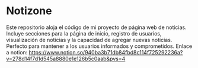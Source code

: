 # Notizone
 Este repositorio aloja el código de mi proyecto de página web de noticias. Incluye secciones para la página de inicio, registro de usuarios, visualización de noticias y la capacidad de agregar nuevas noticias. Perfecto para mantener a los usuarios informados y comprometidos.
 Enlace a notion: https://www.notion.so/940ba3b71db84fbd8c114f725292236a?v=278d14f7d1d545a8880e1e126b5c0aab&pvs=4
